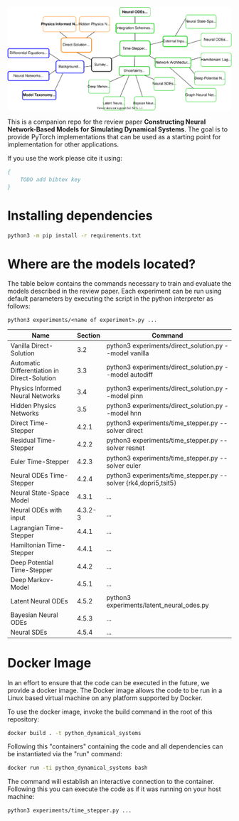 <img src="docs/survey_structure.svg">

This is a companion repo for the review paper **Constructing Neural Network-Based Models for Simulating Dynamical Systems**.
The goal is to provide PyTorch implementations that can be used as a starting point for implementation for other applications.

If you use the work please cite it using:
``` bibtex
{
    TODO add bibtex key
}
```



# Installing dependencies

``` bash
python3 -m pip install -r requirements.txt
```

# Where are the models located?

The table below contains the commands necessary to train and evaluate the models described in the review paper.
Each experiment can be run using default parameters by executing the script in the python interpreter as follows:
```
python3 experiments/<name of experiment>.py ...
```


| Name                                         | Section | Command                                                         |
| -------------------------------------------- | ------- | --------------------------------------------------------------- |
| Vanilla Direct-Solution                      | 3.2     | python3 experiments/direct_solution.py --model vanilla          |
| Automatic Differentiation in Direct-Solution | 3.3     | python3 experiments/direct_solution.py --model autodiff         |
| Physics Informed Neural Networks             | 3.4     | python3 experiments/direct_solution.py --model pinn             |
| Hidden Physics Networks                      | 3.5     | python3 experiments/direct_solution.py --model hnn              |
| Direct Time-Stepper                          | 4.2.1   | python3 experiments/time_stepper.py --solver direct             |
| Residual Time-Stepper                        | 4.2.2   | python3 experiments/time_stepper.py --solver resnet             |
| Euler Time-Stepper                           | 4.2.3   | python3 experiments/time_stepper.py --solver euler              |
| Neural ODEs Time-Stepper                     | 4.2.4   | python3 experiments/time_stepper.py --solver {rk4,dopri5,tsit5} |
| Neural State-Space Model                     | 4.3.1   | ...                                                             |
| Neural ODEs with input                       | 4.3.2-3 | ...                                                             |
| Lagrangian Time-Stepper                      | 4.4.1   | ...                                                             |
| Hamiltonian Time-Stepper                     | 4.4.1   | ...                                                             |
| Deep Potential Time-Stepper                  | 4.4.2   | ...                                                             |
| Deep Markov-Model                            | 4.5.1   | ...                                                             |
| Latent Neural ODEs                           | 4.5.2   | python3 experiments/latent_neural_odes.py                       |
| Bayesian Neural ODEs                         | 4.5.3   | ...                                                             |
| Neural SDEs                                  | 4.5.4   | ...                                                             |


# Docker Image
In an effort to ensure that the code can be executed in the future, we provide a docker image.
The Docker image allows the code to be run in a Linux based virtual machine on any platform supported by Docker.

To use the docker image, invoke the build command in the root of this repository:
``` bash
docker build . -t python_dynamical_systems
```

Following this "containers" containing the code and all dependencies can be instantiated via the "run" command:
``` bash
docker run -ti python_dynamical_systems bash
```
The command will establish an interactive connection to the container.
Following this you can execute the code as if it was running on your host machine:
``` bash
python3 experiments/time_stepper.py ...
```
